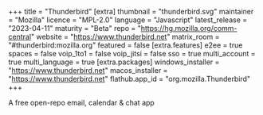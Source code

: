 +++
title = "Thunderbird"
[extra]
thumbnail = "thunderbird.svg"
maintainer = "Mozilla"
licence = "MPL-2.0"
language = "Javascript"
latest_release = "2023-04-11"
maturity = "Beta"
repo = "https://hg.mozilla.org/comm-central"
website = "https://www.thunderbird.net"
matrix_room = "#thunderbird:mozilla.org"
featured = false
[extra.features]
e2ee = true
spaces = false
voip_1to1 = false
voip_jitsi = false
sso = true
multi_account = true
multi_language = true
[extra.packages]
windows_installer = "https://www.thunderbird.net"
macos_installer = "https://www.thunderbird.net"
flathub.app_id = "org.mozilla.Thunderbird"
+++

A free open-repo email, calendar & chat app
